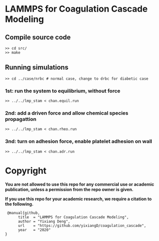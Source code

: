 # LAMMPS for Coagulation Cascade Modeling
## Compile source code
```
>> cd src/
>> make
```
## Running simulations
```
>> cd ../case/nrbc # normal case, change to drbc for diabetic case
```
### 1st: run the system to equilibrium, without force
```
>> ../../lmp_stam < chan.equil.run
```
### 2nd: add a driven force and allow chemical species propagattion
```
>> ../../lmp_stam < chan.rheo.run
```
### 3nd: turn on adhesion force, enable platelet adhesion on wall
```
>> ../../lmp_stam < chan.adr.run
```

# Copyright

**You are not allowed to use this repo for any commercial use or academic
publication, unless a permission from the repo owner is given.**


**If you use this repo for your academic research, we require a citation to the following.**

```
 @manual{github,
      title  = "LAMMPS for Coagulation Cascade Modeling",
      author = "Yixiang Deng",
      url    = "https://github.com/yixiangD/coagulation_cascade",
      year   = "2020"
}
```
